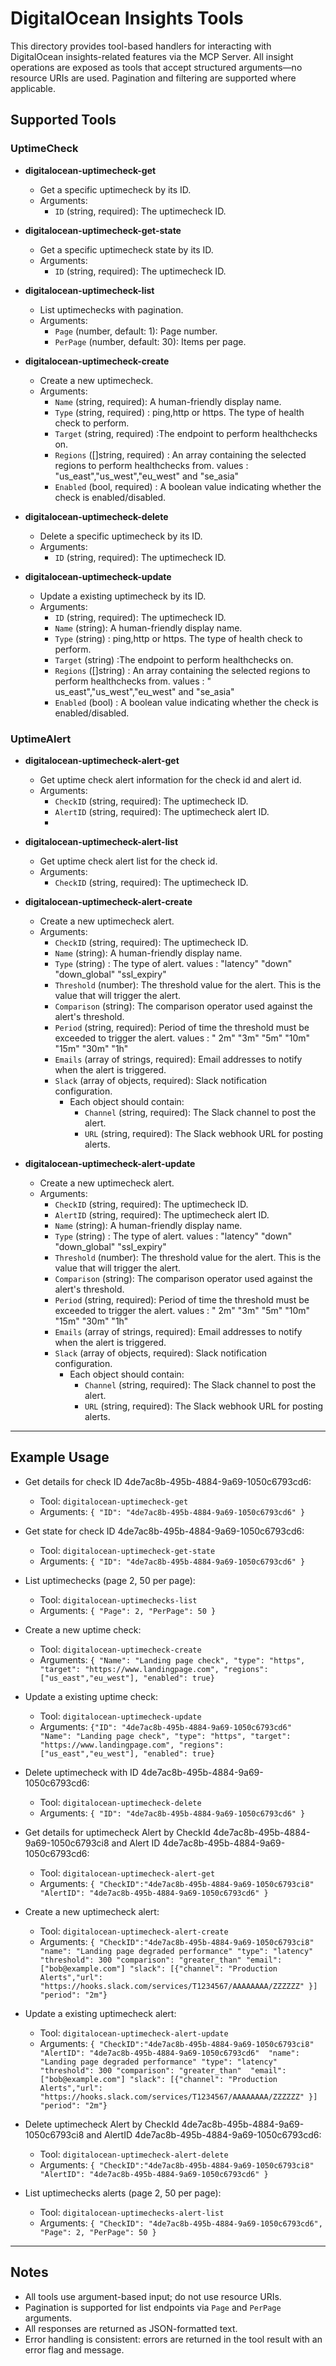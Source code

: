 # DigitalOcean Insights Tools

This directory provides tool-based handlers for interacting with DigitalOcean insights-related features via the MCP
Server. All insight operations are exposed as tools that accept structured arguments—no resource URIs are used.
Pagination and filtering are supported where applicable.

## Supported Tools

### UptimeCheck

- **digitalocean-uptimecheck-get**
    - Get a specific uptimecheck by its ID.
    - Arguments:
        - `ID` (string, required): The uptimecheck ID.

- **digitalocean-uptimecheck-get-state**
    - Get a specific uptimecheck state by its ID.
    - Arguments:
        - `ID` (string, required): The uptimecheck ID.

- **digitalocean-uptimecheck-list**
    - List uptimechecks with pagination.
    - Arguments:
        - `Page` (number, default: 1): Page number.
        - `PerPage` (number, default: 30): Items per page.

- **digitalocean-uptimecheck-create**
    - Create a new uptimecheck.
    - Arguments:
        - `Name` (string, required): A human-friendly display name.
        - `Type`    (string, required) : ping,http or https. The type of health check to perform.
        - `Target`  (string, required)  :The endpoint to perform healthchecks on.
        - `Regions` ([]string, required) : An array containing the selected regions to perform healthchecks from.
          values : "us_east","us_west","eu_west" and "se_asia"
        - `Enabled` (bool, required)     : A boolean value indicating whether the check is enabled/disabled.

- **digitalocean-uptimecheck-delete**
    - Delete a specific uptimecheck by its ID.
    - Arguments:
        - `ID` (string, required): The uptimecheck ID.

- **digitalocean-uptimecheck-update**
    - Update a existing uptimecheck by its ID.
    - Arguments:
        - `ID` (string, required): The uptimecheck ID.
        - `Name` (string): A human-friendly display name.
        - `Type`    (string) : ping,http or https. The type of health check to perform.
        - `Target`  (string)  :The endpoint to perform healthchecks on.
        - `Regions` ([]string) : An array containing the selected regions to perform healthchecks from. values : "
          us_east","us_west","eu_west" and "se_asia"
        - `Enabled` (bool)     : A boolean value indicating whether the check is enabled/disabled.

### UptimeAlert

- **digitalocean-uptimecheck-alert-get**
    - Get uptime check alert information for the check id and alert id.
    - Arguments:
        - `CheckID` (string, required): The uptimecheck ID.
        - `AlertID` (string, required): The uptimecheck alert ID.
        -
- **digitalocean-uptimecheck-alert-list**
    - Get uptime check alert list for the check id.
    - Arguments:
        - `CheckID` (string, required): The uptimecheck ID.

- **digitalocean-uptimecheck-alert-create**
    - Create a new uptimecheck alert.
    - Arguments:
        - `CheckID` (string, required): The uptimecheck ID.
        - `Name` (string): A human-friendly display name.
        - `Type` (string) : The type of alert. values : "latency" "down" "down_global" "ssl_expiry"
        - `Threshold` (number): The threshold value for the alert. This is the value that will trigger the alert.
        - `Comparison` (string): The comparison operator used against the alert's threshold.
        - `Period` (string, required): Period of time the threshold must be exceeded to trigger the alert. values : "
          2m" "3m" "5m" "10m" "15m" "30m" "1h"
        - `Emails` (array of strings, required): Email addresses to notify when the alert is triggered.
        - `Slack` (array of objects, required): Slack notification configuration.
            - Each object should contain:
                - `Channel` (string, required): The Slack channel to post the alert.
                - `URL` (string, required): The Slack webhook URL for posting alerts.

- **digitalocean-uptimecheck-alert-update**
    - Create a new uptimecheck alert.
    - Arguments:
        - `CheckID` (string, required): The uptimecheck ID.
        - `AlertID` (string, required): The uptimecheck alert ID.
        - `Name` (string): A human-friendly display name.
        - `Type` (string) : The type of alert. values : "latency" "down" "down_global" "ssl_expiry"
        - `Threshold` (number): The threshold value for the alert. This is the value that will trigger the alert.
        - `Comparison` (string): The comparison operator used against the alert's threshold.
        - `Period` (string, required): Period of time the threshold must be exceeded to trigger the alert. values : "
          2m" "3m" "5m" "10m" "15m" "30m" "1h"
        - `Emails` (array of strings, required): Email addresses to notify when the alert is triggered.
        - `Slack` (array of objects, required): Slack notification configuration.
            - Each object should contain:
                - `Channel` (string, required): The Slack channel to post the alert.
                - `URL` (string, required): The Slack webhook URL for posting alerts.

---

## Example Usage

- Get details for check ID 4de7ac8b-495b-4884-9a69-1050c6793cd6:
    - Tool: `digitalocean-uptimecheck-get`
    - Arguments: `{ "ID": "4de7ac8b-495b-4884-9a69-1050c6793cd6" }`

- Get state for check ID 4de7ac8b-495b-4884-9a69-1050c6793cd6:
    - Tool: `digitalocean-uptimecheck-get-state`
    - Arguments: `{ "ID": "4de7ac8b-495b-4884-9a69-1050c6793cd6" }`

- List uptimechecks (page 2, 50 per page):
    - Tool: `digitalocean-uptimechecks-list`
    - Arguments: `{ "Page": 2, "PerPage": 50 }`

- Create a new uptime check:
    - Tool: `digitalocean-uptimecheck-create`
    - Arguments:
      `{ "Name": "Landing page check", "type": "https", "target": "https://www.landingpage.com", "regions": ["us_east","eu_west"], "enabled": true}`

- Update a existing uptime check:
    - Tool: `digitalocean-uptimecheck-update`
    - Arguments:
      `{"ID": "4de7ac8b-495b-4884-9a69-1050c6793cd6"  "Name": "Landing page check", "type": "https", "target": "https://www.landingpage.com", "regions": ["us_east","eu_west"], "enabled": true}`

- Delete uptimecheck with ID 4de7ac8b-495b-4884-9a69-1050c6793cd6:
    - Tool: `digitalocean-uptimecheck-delete`
    - Arguments: `{ "ID": "4de7ac8b-495b-4884-9a69-1050c6793cd6" }`


- Get details for uptimecheck Alert by CheckId 4de7ac8b-495b-4884-9a69-1050c6793ci8 and Alert ID
  4de7ac8b-495b-4884-9a69-1050c6793cd6:
    - Tool: `digitalocean-uptimecheck-alert-get`
    - Arguments:
      `{ "CheckID":"4de7ac8b-495b-4884-9a69-1050c6793ci8" "AlertID": "4de7ac8b-495b-4884-9a69-1050c6793cd6" }`

- Create a new uptimecheck alert:
    - Tool: `digitalocean-uptimecheck-alert-create`
    - Arguments:
      `{ "CheckID":"4de7ac8b-495b-4884-9a69-1050c6793ci8" "name": "Landing page degraded performance" "type": "latency" "threshold": 300 "comparison": "greater_than" "email": ["bob@example.com"] "slack": [{"channel": "Production Alerts","url": "https://hooks.slack.com/services/T1234567/AAAAAAAA/ZZZZZZ" }] "period": "2m"}`

- Update a existing uptimecheck alert:
    - Tool: `digitalocean-uptimecheck-alert-update`
    - Arguments:
      `{ "CheckID":"4de7ac8b-495b-4884-9a69-1050c6793ci8"  "AlertID": "4de7ac8b-495b-4884-9a69-1050c6793cd6"  "name": "Landing page degraded performance" "type": "latency" "threshold": 300 "comparison": "greater_than"  "email": ["bob@example.com"] "slack": [{"channel": "Production Alerts","url": "https://hooks.slack.com/services/T1234567/AAAAAAAA/ZZZZZZ" }] "period": "2m"}`

- Delete uptimecheck Alert by CheckId 4de7ac8b-495b-4884-9a69-1050c6793ci8 and AlertID
  4de7ac8b-495b-4884-9a69-1050c6793cd6:
    - Tool: `digitalocean-uptimecheck-alert-delete`
    - Arguments:
      `{ "CheckID":"4de7ac8b-495b-4884-9a69-1050c6793ci8" "AlertID": "4de7ac8b-495b-4884-9a69-1050c6793cd6" }`

- List uptimechecks alerts (page 2, 50 per page):
    - Tool: `digitalocean-uptimechecks-alert-list`
    - Arguments: `{ "CheckID": "4de7ac8b-495b-4884-9a69-1050c6793cd6", "Page": 2, "PerPage": 50 }`

---

## Notes

- All tools use argument-based input; do not use resource URIs.
- Pagination is supported for list endpoints via `Page` and `PerPage` arguments.
- All responses are returned as JSON-formatted text.
- Error handling is consistent: errors are returned in the tool result with an error flag and message.
